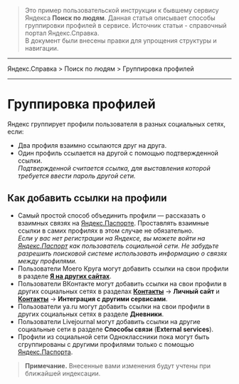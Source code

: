 ﻿> Это пример пользовательской инструкции к бывшему сервису Яндекса **Поиск по людям**. Данная статья описывает способы группировки профилей в сервисе. Источник статьи - справочный портал Яндекс.Справка.<br> В документ были внесены правки для упрощения структуры и навигации.

---
Яндекс.Справка > Поиск по людям > Группировка профилей

---
# Группировка профилей

Яндекс группирует профили пользователя в разных социальных сетях, если:
* Два профиля взаимно ссылаются друг на друга.
* Один профиль ссылается на другой с помощью подтвержденной ссылки.<br>
*Подтвержденной считается ссылка, для выставления которой требуется ввести пароль другой сети.*

## Как добавить ссылки на профили

* Самый простой способ объединить профили — рассказать о взаимных связях на [Яндекс.Паспорте](https://passport.yandex.ru/profile/social). Проставлять взаимные ссылки в самих профилях в этом случае не обязательно.<br> *Если у вас нет регистрации на Яндексе, вы можете войти на [Яндекс.Паспорт](https://passport.yandex.ru/profile/social) как пользователь социальной сети. Не забудьте разрешить поисковой системе использовать информацию о связях между профилями.*
* Пользователи Моего Круга могут добавить ссылки на свои профили в разделе [**Я на других сайтах**](http://moikrug.ru/master/profile/sites/).
* Пользователи ВКонтакте могут добавить ссылки на свои профили в других социальных сетях в разделах [**Контакты**](http://vk.com/edit?act=contacts) → **Личный сайт** и [**Контакты**](http://vk.com/edit?act=contacts) → **Интеграция с другими сервисами**.
* Пользователи ya.ru могут добавить ссылки на свои профили в других социальных сетях в разделе **Дневники**.
* Пользователи Livejournal могут добавить ссылки на другие социальные сети в разделе **Способы связи**
(**External services**).
* Профили из социальной сети Одноклассники пока могут быть сгруппированы с другими профилями только с помощью [Яндекс.Паспорта](https://passport.yandex.ru/profile/social).

> **Примечание.** Внесенные вами изменения будут учтены при ближайшей индексации.
